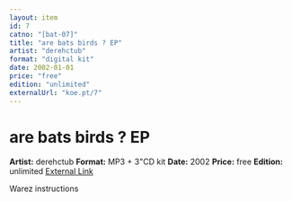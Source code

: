 ```yaml
---
layout: item
id: 7
catno: "[bat-07]"
title: "are bats birds ? EP"
artist: "derehctub"
format: "digital kit"
date: 2002-01-01
price: "free"
edition: "unlimited"
externalUrl: "koe.pt/7"
---
```


# are bats birds ? EP

**Artist:** derehctub
**Format:** MP3 + 3"CD kit
**Date:** 2002
**Price:** free
**Edition:** unlimited
[External Link](koe.pt/7)

Warez instructions
